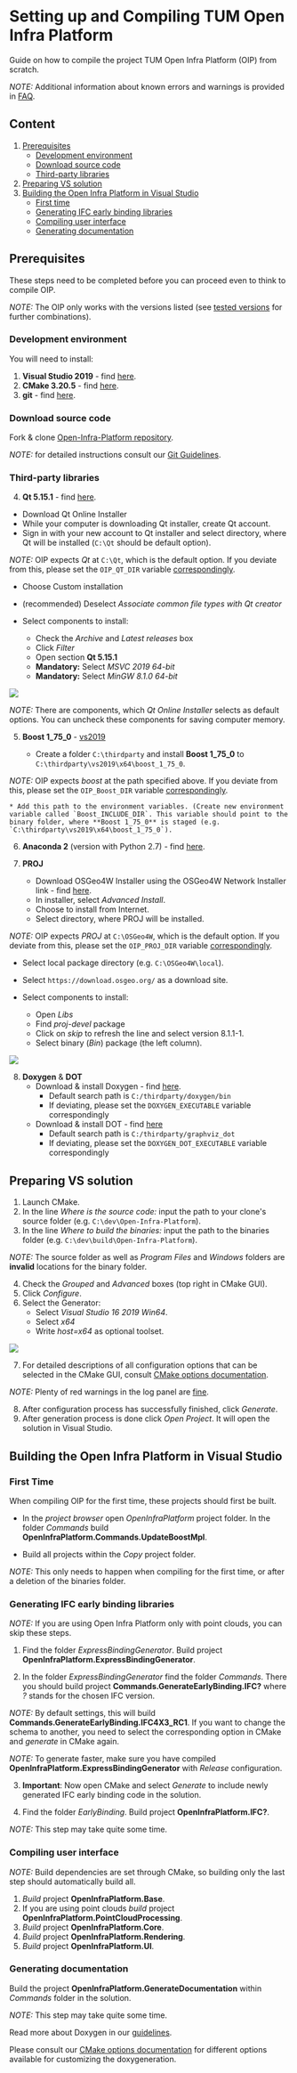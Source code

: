 # Setting up and Compiling TUM Open Infra Platform 

Guide on how to compile the project TUM Open Infra Platform (OIP) from scratch.

*NOTE:* Additional information about known errors and warnings is provided in [FAQ](./FAQ.md).

## Content 

1. [Prerequisites](#Prerequisites)
    * [Development environment](#devenv)
    * [Download source code](#Source_code)
    * [Third-party libraries](#thirdparty)
2. [Preparing VS solution](#Setup) 
3. [Building the Open Infra Platform in Visual Studio](#Building_OIP) 
	* [First time](#FirstTime)
	* [Generating IFC early binding libraries](#generating_EarlyBinding)
	* [Compiling user interface](#Compiling_interface)
    * [Generating documentation](#Generating_Doc)

## <a name="Prerequisites"></a> Prerequisites 

These steps need to be completed before you can proceed even to think to compile OIP.

*NOTE:* The OIP only works with the versions listed (see [tested versions](./FAQ.md#version) for further combinations).

### <a name="devenv"></a> Development environment

You will need to install:

1. **Visual Studio 2019** - find [here](https://visualstudio.microsoft.com/de/downloads/).
2. **CMake 3.20.5** - find [here](https://cmake.org/files/PreviousRelease/cmake-3.20.5-windows-x86_64.msi).
3. **git** - find [here](https://git-scm.com/downloads).

### <a name="Source_code"></a> Download source code 

Fork & clone [Open-Infra-Platform repository](https://www.github.com/tumcms/Open-Infra-Platform).

*NOTE:* for detailed instructions consult our [Git Guidelines](./GitProcess.md).

### <a name="thirdparty"></a> Third-party libraries

4. **Qt 5.15.1** - find [here](https://www.qt.io/download-open-source).

  * Download Qt Online Installer 
  * While your computer is downloading Qt installer, create Qt account. 
  * Sign in with your new account to Qt installer and select directory, where Qt will be installed (`C:\Qt` should be default option).

*NOTE:* OIP expects *Qt* at `C:\Qt`, which is the default option. If you deviate from this, please set the `OIP_QT_DIR` variable [correspondingly](./FAQ.md#libraries).

  * Choose Custom installation
  * (recommended) Deselect *Associate common file types with Qt creator*
  * Select components to install:

    * Check the *Archive* and *Latest releases* box
    * Click *Filter*
    * Open section **Qt 5.15.1**
    * **Mandatory:** Select *MSVC 2019 64-bit*
    * **Mandatory:** Select *MinGW 8.1.0 64-bit*
		
![](../images/Qt_Installation_settings.png)

*NOTE:* There are components, which *Qt Online Installer* selects as default options. You can uncheck these components for saving computer memory.

5. **Boost 1_75_0** - [vs2019](https://sourceforge.net/projects/boost/files/boost-binaries/1.75.0/boost_1_75_0-msvc-14.2-64.exe/download)

	* Create a folder `C:\thirdparty` and install **Boost 1_75_0** to `C:\thirdparty\vs2019\x64\boost_1_75_0`.

*NOTE:* OIP expects *boost* at the path specified above. If you deviate from this, please set the `OIP_Boost_DIR` variable [correspondingly](./FAQ.md#libraries).

	* Add this path to the environment variables. (Create new environment variable called `Boost_INCLUDE_DIR`. This variable should point to the binary folder, where **Boost 1_75_0** is staged (e.g. `C:\thirdparty\vs2019\x64\boost_1_75_0`).

6. **Anaconda 2** (version with Python 2.7) - find [here](https://repo.anaconda.com/archive/Anaconda2-2019.10-Windows-x86_64.exe). 

7. **PROJ**

	*	Download OSGeo4W Installer using the OSGeo4W Network Installer link - find [here](https://trac.osgeo.org/osgeo4w/).
	*	In installer, select *Advanced Install*.
	*	Choose to install from Internet.
	*	Select directory, where PROJ will be installed.

*NOTE:* OIP expects *PROJ* at `C:\OSGeo4W`, which is the default option. If you deviate from this, please set the `OIP_PROJ_DIR` variable [correspondingly](./FAQ.md#libraries).

  * Select local package directory (e.g. `C:\OSGeo4W\local`).
  * Select `https://download.osgeo.org/` as a download site.
  * Select components to install:
		
    * Open *Libs*
    * Find *proj-devel* package 
    * Click on *skip* to refresh the line and select version 8.1.1-1.
    * Select binary (*Bin*) package (the left column).
		
![](../images/PROJ_Installation_settings.png)

8. **Doxygen** & **DOT**
	*  Download & install Doxygen - find [here](https://sourceforge.net/projects/doxygen/files/rel-1.8.20/doxygen-1.8.20-setup.exe/download).
       * Default search path is `C:/thirdparty/doxygen/bin`
       * If deviating, please set the `DOXYGEN_EXECUTABLE` variable correspondingly
	*  Download & install DOT - find [here](https://graphviz.gitlab.io/_pages/Download/windows/graphviz-2.38.zip)
       * Default search path is `C:/thirdparty/graphviz_dot`
       * If deviating, please set the `DOXYGEN_DOT_EXECUTABLE` variable correspondingly

## <a name="Setup"></a> Preparing VS solution 

1. Launch CMake.
2. In the line *Where is the source code:* input the path to your clone's source folder (e.g. `C:\dev\Open-Infra-Platform`).
3. In the line *Where to build the binaries:*  input the path to the binaries folder (e.g. `C:\dev\build\Open-Infra-Platform`). 

*NOTE:* The source folder as well as *Program Files* and *Windows* folders are **invalid** locations for the binary folder.

4. Check the *Grouped* and *Advanced* boxes (top right in CMake GUI).
5. Click *Configure*. 
6. Select the Generator:
	* Select *Visual Studio 16 2019 Win64*.
	* Select *x64*
	* Write *host=x64* as optional toolset.

![](../images/CMake_Installation_settings.png)

7. For detailed descriptions of all configuration options that can be selected in the CMake GUI, consult [CMake options documentation](./CMakeOptions.md).

*NOTE:* Plenty of red warnings in the log panel are [fine](./FAQ.md#cmake_warnings).

8. After configuration process has successfully finished, click *Generate*.
9. After generation process is done click *Open Project*. It will open the solution in Visual Studio.


## <a name="Building_OIP"></a> Building the Open Infra Platform in Visual Studio 

### <a name="FirstTime"></a> First Time

When compiling OIP for the first time, these projects should first be built.

* In the *project browser* open *OpenInfraPlatform* project folder. 
  In the folder *Commands* build  **OpenInfraPlatform.Commands.UpdateBoostMpl**.

* Build all projects within the *Copy* project folder. 

*NOTE:* This only needs to happen when compiling for the first time, or after a deletion of the binaries folder.

### <a name="generating_EarlyBinding"></a> Generating IFC early binding libraries

*NOTE:* If you are using Open Infra Platform only with point clouds, you can skip these steps.

1. Find the folder *ExpressBindingGenerator*. Build project **OpenInfraPlatform.ExpressBindingGenerator**.

2. In the folder *ExpressBindingGenerator* find the folder *Commands*. 
   There you should build project **Commands.GenerateEarlyBinding.IFC?** where *?* stands for the chosen IFC version.

*NOTE:* By default settings, this will build **Commands.GenerateEarlyBinding.IFC4X3_RC1**. 
If you want to change the schema to another, you need to select the corresponding option in CMake and *generate* in CMake again.

*NOTE:* To generate faster, make sure you have compiled **OpenInfraPlatform.ExpressBindingGenerator** with *Release* configuration.

3. **Important**: Now open CMake and select *Generate* to include newly generated IFC early binding code in the solution.

4. Find the folder *EarlyBinding*. Build project **OpenInfraPlatform.IFC?**.

*NOTE:* This step may take quite some time.

### <a name="Compiling_interface"></a> Compiling user interface

*NOTE:* Build dependencies are set through CMake, so building only the last step should automatically build all.

1. *Build* project **OpenInfraPlatform.Base**.
1. If you are using point clouds *build* project **OpenInfraPlatform.PointCloudProcessing**.
1. *Build* project **OpenInfraPlatform.Core**.
1. *Build* project **OpenInfraPlatform.Rendering**.
1. *Build* project **OpenInfraPlatform.UI**.


### <a name="Generating_Doc"></a> Generating documentation

Build the project **OpenInfraPlatform.GenerateDocumentation** within *Commands* folder in the solution.

*NOTE:* This step may take quite some time.

Read more about Doxygen in our [guidelines](./DoxygenHelp.md).

Please consult our [CMake options documentation](./CMakeOptions.md) for different options available for customizing the doxygeneration.


